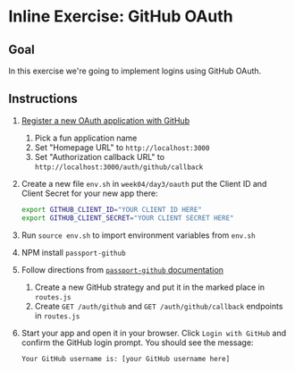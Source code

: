 # Inline Exercise: GitHub OAuth

## Goal

In this exercise we're going to implement logins using GitHub OAuth.

## Instructions

1. [Register a new OAuth application with GitHub](https://github.com/settings/developers)
    1. Pick a fun application name
    1. Set "Homepage URL" to `http://localhost:3000`
    1. Set "Authorization callback URL" to `http://localhost:3000/auth/github/callback`
1. Create a new file `env.sh` in `week04/day3/oauth` put the Client ID and Client
  Secret for your new app there:

    ```bash
    export GITHUB_CLIENT_ID="YOUR CLIENT ID HERE"
    export GITHUB_CLIENT_SECRET="YOUR CLIENT SECRET HERE"
    ```

1. Run `source env.sh` to import environment variables from `env.sh`
1. NPM install `passport-github`
1. Follow directions from
  [`passport-github` documentation](https://github.com/jaredhanson/passport-github)
    1. Create a new GitHub strategy and put it in the marked place in `routes.js`
    1. Create `GET /auth/github` and `GET /auth/github/callback` endpoints in
      `routes.js`
1. Start your app and open it in your browser. Click `Login with GitHub` and
  confirm the GitHub login prompt. You should see the message:

    ```
    Your GitHub username is: [your GitHub username here]
    ```
